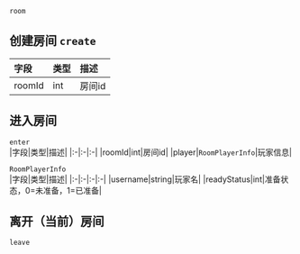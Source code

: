 `room`


## 创建房间 `create`
|字段|类型|描述|
|:-|:-|:-|
|roomId|int|房间id|


## 进入房间
`enter`  
|字段|类型|描述|
|:-|:-|:-|
|roomId|int|房间id|
|player|`RoomPlayerInfo`|玩家信息|

`RoomPlayerInfo`  
|字段|类型|描述|
|:-|:-|:-|:-|
|username|string|玩家名|
|readyStatus|int|准备状态，0=未准备，1=已准备|

## 离开（当前）房间
`leave`
